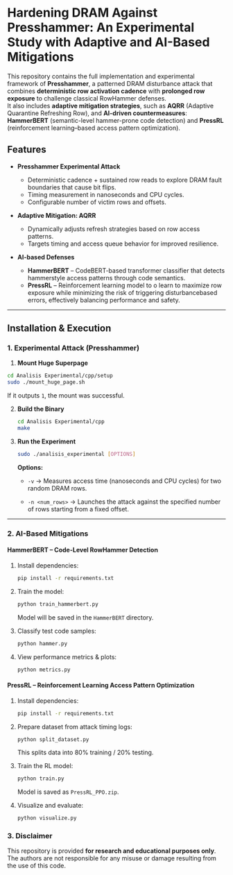 # Hardening DRAM Against Presshammer: An Experimental Study with Adaptive and AI-Based Mitigations

This repository contains the full implementation and experimental framework of **Presshammer**, a patterned DRAM disturbance attack that combines **deterministic row activation cadence** with **prolonged row exposure** to challenge classical RowHammer defenses.  
It also includes **adaptive mitigation strategies**, such as **AQRR** (Adaptive Quarantine Refreshing Row), and **AI-driven countermeasures**: **HammerBERT** (semantic-level hammer-prone code detection) and **PressRL** (reinforcement learning–based access pattern optimization).

## Features
- **Presshammer Experimental Attack**  
  - Deterministic cadence + sustained row reads to explore DRAM fault boundaries that cause bit flips.
  - Timing measurement in nanoseconds and CPU cycles.
  - Configurable number of victim rows and offsets.
  
- **Adaptive Mitigation: AQRR**  
  - Dynamically adjusts refresh strategies based on row access patterns.
  - Targets timing and access queue behavior for improved resilience.
  
- **AI-based Defenses**  
  - **HammerBERT** – CodeBERT-based transformer classifier that detects hammerstyle access patterns through code semantics.
  - **PressRL** – Reinforcement learning model to o learn to maximize row exposure while minimizing the risk of triggering disturbancebased errors, effectively balancing performance and safety.

---

## Installation & Execution

### 1. Experimental Attack (Presshammer)

1. **Mount Huge Superpage**
   
  ```bash
  cd Analisis Experimental/cpp/setup
  sudo ./mount_huge_page.sh
  ```

If it outputs `1`, the mount was successful.

2. **Build the Binary**
    
    ```bash
    cd Analisis Experimental/cpp
    make
    ```
    
3. **Run the Experiment**
    
    ```bash
    sudo ./analisis_experimental [OPTIONS]
    ```
    
    **Options:**
    
    - `-v` → Measures access time (nanoseconds and CPU cycles) for two random DRAM rows.
        
    - `-n <num_rows>` → Launches the attack against the specified number of rows starting from a fixed offset.
        

---

### 2. AI-Based Mitigations

#### HammerBERT – Code-Level RowHammer Detection

1. Install dependencies:
    
    ```bash
    pip install -r requirements.txt
    ```
    
2. Train the model:
    
    ```bash
    python train_hammerbert.py
    ```
    
    Model will be saved in the `HammerBERT` directory.
    
3. Classify test code samples:
    
    ```bash
    python hammer.py
    ```
    
4. View performance metrics & plots:
    
    ```bash
    python metrics.py
    ```
    

#### PressRL – Reinforcement Learning Access Pattern Optimization

1. Install dependencies:
    
    ```bash
    pip install -r requirements.txt
    ```
    
2. Prepare dataset from attack timing logs:
    
    ```bash
    python split_dataset.py
    ```
    
    This splits data into 80% training / 20% testing.
    
3. Train the RL model:
    
    ```bash
    python train.py
    ```
    
    Model is saved as `PressRL_PPO.zip`.
    
4. Visualize and evaluate:
    
    ```bash
    python visualize.py
    ```


### 3. Disclaimer

This repository is provided **for research and educational purposes only**.  
The authors are not responsible for any misuse or damage resulting from the use of this code.
